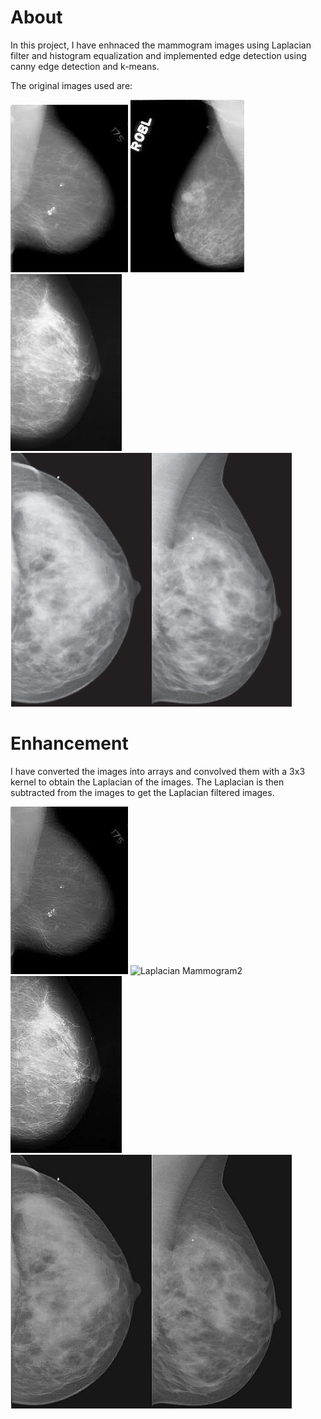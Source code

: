 # About

In this project, I have enhnaced the mammogram images using Laplacian filter and histogram equalization and implemented edge detection using canny edge detection and k-means. 

The original images used are:

![Mammogram1](https://github.com/Anniebbb/ImageProcessing/blob/master/mam1.jpg) ![Mammogram2](https://github.com/Anniebbb/ImageProcessing/blob/master/mam2.jpg)  ![Mammogram4](https://github.com/Anniebbb/ImageProcessing/blob/master/mam4.jpg)
![Mammogram3](https://github.com/Anniebbb/ImageProcessing/blob/master/mam3.jpg)


# Enhancement

I have converted the images into arrays and convolved them with a 3x3 kernel to obtain the Laplacian of the images. The Laplacian is then subtracted from the images to get the Laplacian filtered images.


![Laplacian Mammogram1](https://github.com/Anniebbb/ImageProcessing/blob/master/lap1.jpg) ![Laplacian Mammogram2](https://github.com/Anniebbb/ImageProcessing/blob/master/lao2.jpg) ![Laplacian Mammogram4](https://github.com/Anniebbb/ImageProcessing/blob/master/lap4.jpg)
![Laplacian Mammogram3](https://github.com/Anniebbb/ImageProcessing/blob/master/lap3.jpg)
